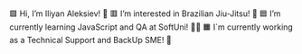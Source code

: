 🟩 Hi, I’m Iliyan Aleksiev! 👋
🟥 I’m interested in Brazilian Jiu-Jitsu! 🥋
🟦 I’m currently learning JavaScript and QA at SoftUni! 🧑‍🎓
🟧 I`m currently working as a Technical Support and BackUp SME! 🏢

